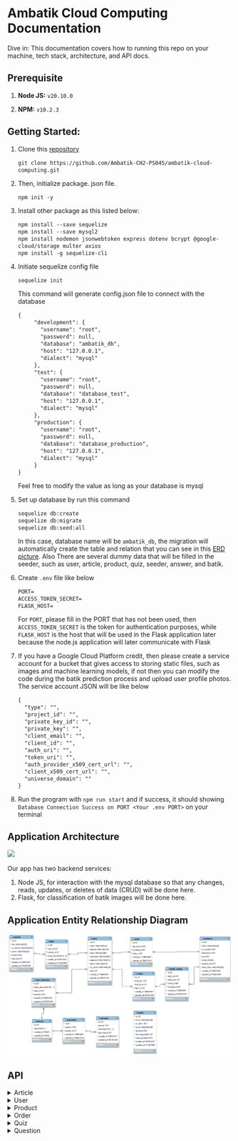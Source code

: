 # Ambatik Cloud Computing Documentation
Dive in: This documentation covers how to running this repo on your machine, tech stack, architecture, and API docs.

## Prerequisite

1. **Node JS:** `v20.10.0`

2. **NPM:** `v10.2.3`

## Getting Started:

1. Clone this [repository](https://github.com/Ambatik-CH2-PS045/ambatik-cloud-computing.git)
   
   ```
   git clone https://github.com/Ambatik-CH2-PS045/ambatik-cloud-computing.git
   ```
2. Then, initialize package. json file.
   ```
   npm init -y
   ```
3. Install other package as this listed below:
   ```
   npm install --save sequelize
   npm install --save mysql2
   npm install nodemon jsonwebtoken express dotenv bcrypt @google-cloud/storage multer axios
   npm install -g sequelize-cli
   ```
4. Initiate sequelize config file
   ```
   sequelize init
   ```
   This command will generate config.json file to connect with the database
   ```
   {
        "development": {
          "username": "root",
          "password": null,
          "database": "ambatik_db",
          "host": "127.0.0.1",
          "dialect": "mysql"
        },
        "test": {
          "username": "root",
          "password": null,
          "database": "database_test",
          "host": "127.0.0.1",
          "dialect": "mysql"
        },
        "production": {
          "username": "root",
          "password": null,
          "database": "database_production",
          "host": "127.0.0.1",
          "dialect": "mysql"
        }
   }

   ```
   Feel free to modify the value as long as your database is mysql
   
4. Set up database by run this command
   ```
   sequelize db:create
   sequelize db:migrate
   sequelize db:seed:all
   ```
   In this case, database name will be `ambatik_db`, the migration will automatically create the table and relation that you can see in this [ERD picture](https://github.com/Ambatik-CH2-PS045/ambatik-cloud-computing?tab=readme-ov-file#application-entity-relationship-diagram). Also There are several dummy data        that will be        filled in the seeder, such as user, article, product, quiz, seeder, answer, and    batik.

6. Create `.env` file like below
   ```
   PORT=
   ACCESS_TOKEN_SECRET=
   FLASK_HOST=
   ```
   For `PORT`, please fill in the PORT that has not been used, then `ACCESS_TOKEN_SECRET` is the token for authentication purposes, while `FLASK_HOST` is the host that will be used in the Flask application later    
   because the node.js application will later communicate with Flask

7. If you have a Google Cloud Platform credit, then please create a service account for a bucket that gives access to storing static files, such as images and machine learning models, if not then you can modify the code during the batik     prediction process and upload user profile photos. The service account JSON will be like below
   ```
   {
     "type": "",
     "project_id": "",
     "private_key_id": "",
     "private_key": "",
     "client_email": "",
     "client_id": "",
     "auth_uri": "",
     "token_uri": "",
     "auth_provider_x509_cert_url": "",
     "client_x509_cert_url": "",
     "universe_domain": ""
   }

   ```
8. Run the program with `npm run start` and if success, it should showing `Database Connection Success on PORT <Your .env PORT>` on your terminal

## Application Architecture
[ ![](https://github.com/Ambatik-CH2-PS045/ambatik-cloud-computing/blob/main/assets/application_architecture.jpg) ](https://github.com/Ambatik-CH2-PS045/ambatik-cloud-computing/blob/main/assets/application_architecture.jpg)

Our app has two backend services:
1. Node JS, for interaction with the mysql database so that any changes, reads, updates, or deletes of data (CRUD) will be done here.
2. Flask, for classification of batik images will be done here.

## Application Entity Relationship Diagram
[ ![](https://github.com/Ambatik-CH2-PS045/ambatik-cloud-computing/blob/main/assets/ERD_Ambatik.png) ](https://github.com/Ambatik-CH2-PS045/ambatik-cloud-computing/blob/main/assets/ERD_Ambatik.png)

## API
<details>
  <summary>Article</summary>
  
## Get all articles

  ```http
GET /article
```

**Parameters:**

| Parameter | Type | Description |
|---|---|---|
| `-` | `-` | `-` |

**Responses:**

```JSON
 {
    "error": false,
    "message": "Get all article success",
    "data": [
        {
            "id": 1,
            "title": "Istana Berbatik, Jokowi Pakai Batik Parang yang Biasa Dikenakan Raja",
            "url_banner": "https://storage.googleapis.com/ambatik_bucket/artikel_banner/artikel1.png",
            "author": "Devi Puspitasari - detikNews",
            "content": "Jakarta - Presiden Joko Widodo (Jokowi) hadiri acara Istana Berbatik di depan Istana Merdeka, Jalan Medan Merdeka Utara, Jakarta Pusat. Presiden Jokowi mengenakan batik coklat dengan motif Parang Barong yang biasa dikenakan raja. \n\nBerdasarkan keterangan dari Biro Pers Sekretariat Presiden, Minggu (1/10/2023), nama motif yang dipakai Presiden Jokowi adalah Batik Parang Barong Seling Kembang atau lengkapnya Parang Barong Seling Kembang Udan Riris. \n\nMotif batik yang dipakai oleh Jokowi memiliki makna, Motif Parang atau Memerangi. Motif itu memiliki makna seorang pemimpin harus berani bersikap tegas memerangi ketidak benaran yang ada. Motif batik Parang biasa dikenakan oleh Para Raja. \n\nKemudian, motif Udan Riris. Motif Hujan Gerimis memberikan kesejukan di tengah kondisi yang gersang/kering. Sementara itu, Ibu Negara Iriana Jokowi mengenakan kain batik motif truntum sebagai atasan, dan motif parang sebagai bawahan.",
            "total_like": 0,
            "createdAt": "2023-12-21T03:22:05.000Z",
            "updatedAt": "2023-12-21T03:22:05.000Z"
        },
        {
            "id": 2,
            "title": "Jokowi: Kita Harus Berani Perkenalkan Batik ke Acara Internasional",
            "url_banner": "https://storage.googleapis.com/ambatik_bucket/artikel_banner/artikel2.png",
            "author": "Yodie Hardiyan - Bisnis.com",
            "content": "Bisnis.com, JAKARTA--- Presiden Joko Widodo menyatakan masyarakat Indonesia harus berani memperkenalkan batik ke acara-acara internasional. Pernyataan itu disampaikan oleh Jokowi dalam acara peringatan Hari Batik Nasional ke-10 di Puro Mangkunegaran, Kota Surakarta, Rabu, (2/10/2019). \n\n“Kita juga harus berani memperkenalkan batik ke acara-acara internasional dan menjadikan batik sebagai duta budaya Indonesia pada masyarakat dunia,” tuturnya. Dalam kesempatan itu, Jokowi bercerita pertemuannya dengan mantan Perdana Menteri Australia, Malcolm Turnbull, beberapa waktu lalu. Saat itu, Turnbull datang dengan mengenakan batik yang telah disiapkan oleh Ibu Negara Iriana. Presiden mengaku dibuat pangling dengan penampilan Turnbull itu. “Saya pangling karena batiknya bagus sehingga betul-betul mengubah (gambaran) bahwa beliau bukan dari Australia, kelihatan dari Solo,” ucapnya. \n\nPresiden juga sangat senang mendengar bahwa pelajaran soal batik diberikan dalam muatan lokal di sejumlah sekolah. Saat Presiden menanyakan hal tersebut kepada salah satu pelajar SMK yang hadir dalam acara tersebut, pelajar itu menyampaikan bahwa pelajaran membatik diberikan di sekolah sebanyak tiga kali dalam seminggu. “Saya kira tiga kali sudah lebih dari cukup asal komitmen itu kita pegang terus sehingga komitmen untuk menjaga pengakuan Unesco yang menetapkan batik menjadi warisan kemanusiaan untuk budaya lisan dan nonbendawi betul-betul terus akan bisa kita pegang,” ujarnya.",
            "total_like": 0,
            "createdAt": "2023-12-21T03:22:05.000Z",
            "updatedAt": "2023-12-21T03:22:05.000Z"
        },

     ]
}
```

## Get liked article

  ```http
GET /article/like/:id (require bearer token)
```

**Parameters:**

| Parameter | Type | Description |
|---|---|---|
| `id` | `Integer` | required |

**Responses:**

```JSON
{
    "error": false,
    "message": "Get all liked article success",
    "data": [
        {
            "id": 1,
            "title": "Istana Berbatik, Jokowi Pakai Batik Parang yang Biasa Dikenakan Raja",
            "url_banner": "https://storage.googleapis.com/ambatik_bucket/artikel_banner/artikel1.png",
            "author": "Devi Puspitasari - detikNews",
            "content": "Jakarta - Presiden Joko Widodo (Jokowi) hadiri acara Istana Berbatik di depan Istana Merdeka, Jalan Medan Merdeka Utara, Jakarta Pusat. Presiden Jokowi mengenakan batik coklat dengan motif Parang Barong yang biasa dikenakan raja. \n\nBerdasarkan keterangan dari Biro Pers Sekretariat Presiden, Minggu (1/10/2023), nama motif yang dipakai Presiden Jokowi adalah Batik Parang Barong Seling Kembang atau lengkapnya Parang Barong Seling Kembang Udan Riris. \n\nMotif batik yang dipakai oleh Jokowi memiliki makna, Motif Parang atau Memerangi. Motif itu memiliki makna seorang pemimpin harus berani bersikap tegas memerangi ketidak benaran yang ada. Motif batik Parang biasa dikenakan oleh Para Raja. \n\nKemudian, motif Udan Riris. Motif Hujan Gerimis memberikan kesejukan di tengah kondisi yang gersang/kering. Sementara itu, Ibu Negara Iriana Jokowi mengenakan kain batik motif truntum sebagai atasan, dan motif parang sebagai bawahan.",
            "total_like": 1,
            "likes": [
                {
                    "id": 2,
                    "status_like": "1"
                }
            ]
        }
    ]
}
```

## Get article detail

  ```http
GET /article/details/:id/?userid
```

**Parameters:**

| Parameter | Type | Description |
|---|---|---|
| `id` | `Integer` | `Required` |
| `userid` | `Integer` | `Optional` |

**Responses:**

```JSON
{
    "error": false,
    "liked": false,
    "message": "Get detail article success with like status",
    "data": {
        "id": 1,
        "title": "Istana Berbatik, Jokowi Pakai Batik Parang yang Biasa Dikenakan Raja",
        "url_banner": "https://storage.googleapis.com/ambatik_bucket/artikel_banner/artikel1.png",
        "author": "Devi Puspitasari - detikNews",
        "content": "Jakarta - Presiden Joko Widodo (Jokowi) hadiri acara Istana Berbatik di depan Istana Merdeka, Jalan Medan Merdeka Utara, Jakarta Pusat. Presiden Jokowi mengenakan batik coklat dengan motif Parang Barong yang biasa dikenakan raja. \n\nBerdasarkan keterangan dari Biro Pers Sekretariat Presiden, Minggu (1/10/2023), nama motif yang dipakai Presiden Jokowi adalah Batik Parang Barong Seling Kembang atau lengkapnya Parang Barong Seling Kembang Udan Riris. \n\nMotif batik yang dipakai oleh Jokowi memiliki makna, Motif Parang atau Memerangi. Motif itu memiliki makna seorang pemimpin harus berani bersikap tegas memerangi ketidak benaran yang ada. Motif batik Parang biasa dikenakan oleh Para Raja. \n\nKemudian, motif Udan Riris. Motif Hujan Gerimis memberikan kesejukan di tengah kondisi yang gersang/kering. Sementara itu, Ibu Negara Iriana Jokowi mengenakan kain batik motif truntum sebagai atasan, dan motif parang sebagai bawahan.",
        "total_like": 1,
        "likes": []
    }
}
```

## Like or unlike article

  ```http
POST /article/like (require bearer token)
```

**Parameters:**

| Parameter | Type | Description |
|---|---|---|
| `-` | `-` | `-` |

**Request Body:**

```JSON
{
    "userId": 1,
    "articleId": 1
}
```

**Responses:**

Like
```JSON
{
    "error": false,
    "liked": true,
    "message": "Success like first time"
}
```


Unlike
```JSON
{
    "error": false,
    "liked": true,
    "message": "Success like first time"
}
```
</details>




<details>
  <summary>User</summary>
  
<<<<<<< HEAD
## User register

    ```http
=======
 ## User register
 ```http
>>>>>>> 09a4d6d3eb68269e845b22ef2e3584531e51e99a
POST /users/register
```
**Parameters:**

| Parameter | Type | Description |
|---|---|---|
| `-` | `-` | `-` |

**Request Body:**

```JSON
{
    "name": "Jean Doe",
    "email": "jeandoe@gmail.com",
    "username": "jeandoe",
    "password": "jeandoe123",
    "phone": "081234567890"
}
```

**Responses:**
<br>
Success register
```JSON
{
    "error": false,
    "message": "Success register"
}
```

Account already exist
```JSON
{
    "error": true,
    "message": "Username or email already registered yet"
}
```
<<<<<<< HEAD

## User login

    ```http
POST /users/login
=======
 ## User login
 ```http
POST /users/register
>>>>>>> 09a4d6d3eb68269e845b22ef2e3584531e51e99a
```
**Parameters:**

| Parameter | Type | Description |
|---|---|---|
| `-` | `-` | `-` |

**Request Body:**

```JSON
{
<<<<<<< HEAD
    "error": true,
    "message": "Please regist first"
=======
    "username": "johndoe",
    "password": "john123"
>>>>>>> 09a4d6d3eb68269e845b22ef2e3584531e51e99a
}
```

**Responses:**
<br>
Account not registered
```JSON
{
    "error": true,
    "message": "Please regist first"
}
```

Success login
```JSON
{
    "error": false,
    "message": "Login success",
    "data": {
        "id": 1,
        "accessToken": "eyJhbGciOiJIUzI1NiIsInR5cCI6IkpXVCJ9.eyJ1c2VybmFtZSI6ImpvaG5kb2UiLCJpYXQiOjE3MDMxNDg3Njd9.MH67wX73tS-Nz-Y1qZC8jWgqFdQQUrOXUDg0Sl0H4kk"
    }
}
```

## Get user details


  ```http
GET /users/details/:userid
```
**Parameters:**

| Parameter | Type | Description |
|---|---|---|
| `userid` | `integer` | `required` |

**Responses:**

```JSON
{
    "error": false,
    "message": "Get user details",
    "data": {
        "name": "john",
        "address": "Jakarta",
        "email": "john@example.com",
        "username": "johndoe",
        "phone": "08123456789",
        "url_profile": "https://static9.depositphotos.com/1074452/1184/i/450/depositphotos_11843630-stock-photo-jpg-key-shows-image-format.jpg",
        "point": 0
    }
}
```

## Change photo profile
  ```http
POST /users/upload
```
**Request Form Data:**

| Key | Type | Value |
|---|---|---|
| `file` | `file` | `file-name-example.jpg` |
| `userid` | `text` | `1` |

**Responses:**

```JSON
{
    "error": false,
    "uploaded": true,
    "message": "Success upload photo profile",
    "url": "https://storage.googleapis.com/ambatik_bucket/user_photo/21-12-2023-8-43-44Python-logo-notext.svg.png"
}
```

## Edit user profile
  ```http
POST /users/update/:userid (require bearer token)
```

**Request Body:**

```JSON
{
    "address": "Jakarta Selatan",
    "phone": "123456789011"
}
```

**Responses:**

```JSON
{
    "message": "Update profile success",
    "data": {
        "id": 3,
        "name": "Gek Ari",
        "address": "Jakarta Selatan",
        "email": "gekari420@gmail.com",
        "username": "gekari",
        "password": "$2b$10$13TjO0k5jZkI7x04FODypOdh.bh4hi7Pb6bXsC/i7Dk1oNuE1iQby",
        "phone": "123456789011",
        "url_profile": "https://storage.googleapis.com/ambatik_bucket/user_photo/21-12-2023-8-43-44Python-logo-notext.svg.png",
        "createdAt": "2023-12-21T05:52:36.000Z",
        "updatedAt": "2023-12-21T09:02:33.852Z"
    }
}
```

</details>

<details>
  <summary>Product</summary>

## Get all products

  ```http
GET /product
```

**Parameters:**

| Parameter | Type | Description |
|---|---|---|
| `-` | `-` | `-` |

**Responses:**

```JSON
{
    "error": false,
    "message": "Get all product success",
    "data": [
        {
            "id": 1,
            "name": "KAIN BATIK TULIS ASLI BAKARAN PATI",
            "url_product": "https://storage.googleapis.com/ambatik_bucket/produk_photo/produk1.png",
            "price": 135000,
            "rating": 4.9,
            "product_sold": 214,
            "store_name": "Deny Batik"
        },
        {
            "id": 2,
            "name": "Hadinata Batik Pria Kemeja Panjang Furing Semi Sutra Zafeer Zahra",
            "url_product": "https://storage.googleapis.com/ambatik_bucket/produk_photo/produk2.png",
            "price": 419000,
            "rating": 4.9,
            "product_sold": 264,
            "store_name": "Hadinata Batik Official Shop"
        },

    ]
}
```

## Get detail product

```http
GET /product/details/:productid 
```

**Parameters:**

| Parameter | Type | Description |
|---|---|---|
| `productid` | `Integer` | required |

**Responses:**

```JSON
{
    "error": false,
    "message": "Get detail Product success",
    "data": {
        "id": 1,
        "name": "KAIN BATIK TULIS ASLI BAKARAN PATI",
        "url_product": "https://storage.googleapis.com/ambatik_bucket/produk_photo/produk1.png",
        "description": "BATIK TULIS ASLI \nBatik Tulis Khas Bakaran Juwana Pati \nMohon Tanyakan Stok Sebelum Order \nBahan : Katun Prima \nUkuran : -+215x115",
        "price": 135000,
        "product_sold": 214,
        "store_name": "Deny Batik"
    }
}
```

## Get all product in cart 

  ```http
GET /product/cart/:userid (require bearer token)
```
**Parameters:**

| Parameter | Type | Description |
|---|---|---|
| `userid` | `Integer` | required |

**Responses:**

```JSON
{
    "error": false,
    "emptyCart": false,
    "message": "Get all product in cart success",
    "totalQty": 3,
    "grandTotal": 1125000,
    "data": [
        {
            "id": 1,
            "name": "KAIN BATIK TULIS ASLI BAKARAN PATI",
            "url_product": "https://storage.googleapis.com/ambatik_bucket/produk_photo/produk1.png",
            "price": 135000,
            "store_name": "Deny Batik",
            "total_qty": "1",
            "total_price": "135000"
        },
        {
            "id": 4,
            "name": "Laskala Batik Premium Slimfit Sandro 2.0 K08A331",
            "url_product": "https://storage.googleapis.com/ambatik_bucket/produk_photo/produk4.png",
            "price": 495000,
            "store_name": "Laskala Batik Official Shop",
            "total_qty": "2",
            "total_price": "990000"
        }
    ]
}
```

## Add / reduce product to cart

```http
POST /product/cart
```
**Request Body:**
<br>Add Product</br>

```JSON
{
    "userId": 1,
    "productId": 1,
    "command": "add"
}
```
<br>Reduce Product</br>

```JSON
{
    "userId": 1,
    "productId": 1,
    "command": "reduce"
}
```

**Responses:**
<br></br>

Success add product for the first time
```JSON
{
    "error": false,
    "firstTimeAdded": true,
    "message": "Added product for the first time into cart"
}
```
Success increment product by 1
```JSON
{
    "error": false,
    "firstTimeAdded": true,
    "message": "Added product for the first time into cart"
}
```
Success delete product from cart
```JSON
{
    "error": false,
    "reduce": true,
    "message": "Delete one product in cart"
}
```
Success decrement product by 1
```JSON
{
    "error": false,
    "reduce": true,
    "message": "Product already in cart, decrement qty product"
}
```
</details>

<details>
  <summary>Order</summary>

## Get all order by specified user id

  ```http
GET /order/:userid
```

**Parameters:**

| Parameter | Type | Description |
|---|---|---|
| `userid` | `Integer` | `required` |

**Responses:**
<br></br>

Success get all order by userid
```JSON
{
    "error": false,
    "availableOrder": true,
    "message": "Get all order success",
    "data": [
        {
            "id": 4,
            "total_item": 1,
            "total_price": 419000,
            "createdAt": "2023-12-21T05:43:14.000Z",
            "other_item": 0,
            "product.id": 2,
            "product.name": "Hadinata Batik Pria Kemeja Panjang Furing Semi Sutra Zafeer Zahra",
            "product.url_product": "https://storage.googleapis.com/ambatik_bucket/produk_photo/produk2.png"
        },
        {
            "id": 3,
            "total_item": 1,
            "total_price": 135000,
            "createdAt": "2023-12-21T04:21:31.000Z",
            "other_item": 0,
            "product.id": 1,
            "product.name": "KAIN BATIK TULIS ASLI BAKARAN PATI",
            "product.url_product": "https://storage.googleapis.com/ambatik_bucket/produk_photo/produk1.png"
        },
        {
            "id": 2,
            "total_item": 2,
            "total_price": 270000,
            "createdAt": "2023-12-21T03:30:01.000Z",
            "other_item": 0,
            "product.id": 1,
            "product.name": "KAIN BATIK TULIS ASLI BAKARAN PATI",
            "product.url_product": "https://storage.googleapis.com/ambatik_bucket/produk_photo/produk1.png"
        },
        {
            "id": 1,
            "total_item": 9,
            "total_price": 2037000,
            "createdAt": "2023-12-21T03:28:59.000Z",
            "other_item": 2,
            "product.id": 3,
            "product.name": "KAIN BATIK TULIS ASLI BAKARAN PATI",
            "product.url_product": "https://storage.googleapis.com/ambatik_bucket/produk_photo/produk3.png"
        }
    ]
}
```

## Get order details

  ```http
GET /order/details/:id/:userid
```

**Parameters:**

| Parameter | Type | Description |
|---|---|---|
| `id` | `Integer` | `required` |
| `userid` | `Integer` | `required` |

**Response**

```JSON
{
    "error": false,
    "message": "Get detail detail order",
    "data": [
        {
            "id": 1,
            "total_item": 9,
            "total_price": 2037000,
            "products": [
                {
                    "name": "KAIN BATIK TULIS ASLI BAKARAN PATI",
                    "url_product": "https://storage.googleapis.com/ambatik_bucket/produk_photo/produk1.png",
                    "price": 135000,
                    "store_name": "Deny Batik",
                    "detail_order": {
                        "each_qty": 4
                    }
                },
                {
                    "name": "Hadinata Batik Pria Kemeja Panjang Furing Semi Sutra Zafeer Zahra",
                    "url_product": "https://storage.googleapis.com/ambatik_bucket/produk_photo/produk2.png",
                    "price": 419000,
                    "store_name": "Hadinata Batik Official Shop",
                    "detail_order": {
                        "each_qty": 3
                    }
                },
                {
                    "name": "Batik Pria WAYANG SOGAN Full Furing Bahan Katun Halus High Quality",
                    "url_product": "https://storage.googleapis.com/ambatik_bucket/produk_photo/produk3.png",
                    "price": 120000,
                    "store_name": "Batik Dewa Ruci",
                    "detail_order": {
                        "each_qty": 2
                    }
                }
            ]
        }
    ]
}
```

## Checkout

  ```http
POST /article/like (require bearer token)
```

**Request Body:**

```JSON
{
    "totalqty": 1,
    "grandtotal": 935000,
    "userId": 1,
    "eachqtys": [1],
    "eachprices": [935000],
    "productIds": [1]
}
```

**Response**

Checkout
```JSON
{
    "error": false,
    "checkout": true,
    "message": "Successfully checkout product & remove product from cart"
}
```
</details>

<details>
  <summary>Quiz</summary>
  
  ## Get all quiz module

  ```http
GET /quiz/list/:userid
```

**Parameters:**
| Parameter | Type | Description |
|---|---|---|
| `userid` | `Integer` | `optional` |

**Responses:**

```JSON
{
    "error": false,
    "message": "Get all quiz type",
    "data": [
        {
            "id": 1,
            "type": "Quiz 1",
            "quiz_histories": []
        },
        {
            "id": 2,
            "type": "Quiz 2",
            "quiz_histories": []
        },
        {
            "id": 3,
            "type": "Quiz 3",
            "quiz_histories": []
        }
    ]
}
```

 ## Get quiz leaderboard

 ```http
 GET /quiz/leaderboard
 ```

**Parameters:**

| Parameter | Type | Description |
|---|---|---|
| `-` | `-` | `-` |

**Responses:**

```JSON
{
    "error": false,
    "message": "Get user leaderboard",
    "data": [
        {
            "name": "Austin Lieandro",
            "point": 200,
            "url_profile": "https://storage.googleapis.com/ambatik_bucket/user_photo/21-12-2023-3-23-40IMG_20231221_111712-1703132232312_7691825550391038764.jpg"
        },
        {
            "name": "adam",
            "point": 200,
            "url_profile": "https://storage.googleapis.com/ambatik_bucket/user_photo/default-photo-profile.png"
        },
        {
            "name": "Gek Ari",
            "point": 100,
            "url_profile": "https://storage.googleapis.com/ambatik_bucket/user_photo/21-12-2023-8-43-44Python-logo-notext.svg.png"
        },
        {
            "name": "john",
            "point": 0,
            "url_profile": "https://static9.depositphotos.com/1074452/1184/i/450/depositphotos_11843630-stock-photo-jpg-key-shows-image-format.jpg"
        },
    ]
}
```
## Submit quiz

```http
POST /quiz/submit
```

**Request Body:**

```JSON
{
    "userid": 1,
    "quizid": 1,
    "questionIds": [1,2,3,4,5],
    "answerIds": [2,7,10,14,19]
}
```

**Responses:**

```JSON
{
    "error": false,
    "message": "Submitted quiz and get result",
    "data": [
        {
            "summary": {
                "firstAttempt": true,
                "previousHighest": null,
                "totalCorrect": 5,
                "totalWrong": 0,
                "accumulatePoint": 500
            }
        }
    ]
}
```

</details>

<details>
  <summary>Question</summary>
  
  ## Get question based on quiz module

  ```http
GET /quiz/:quizId/question/:questionid
```

**Parameters:**

| Parameter | Type | Description |
|---|---|---|
| `quizid` | `Integer` | `required` |
| `questionid` | `Integer` | `required` |

**Responses:**

```JSON
{
    "error": false,
    "message": "Get question",
    "data": {
        "id": 1,
        "question": "Batik ini berasal dari Daerah Istimewa Yogyakarta, makna batik ini ialah cinta yang tumbuh kembali. Batik ini biasanya dipakai oleh orang tua pengantin pada hari pernikahan. Batik yang dimaksud adalah ….",
        "answers": [
            {
                "id": 1,
                "answer": "Batik Tambal",
                "questionId": 1
            },
            {
                "id": 2,
                "answer": "Batik Truntum",
                "questionId": 1
            },
            {
                "id": 3,
                "answer": "Batik Sogan",
                "questionId": 1
            },
            {
                "id": 4,
                "answer": "Batik Simbut",
                "questionId": 1
            }
        ]
    }
}
```

</details>



